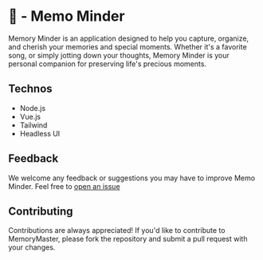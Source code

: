 # 💌 - Memo Minder

Memory Minder is an application designed to help you capture, organize, and cherish your memories and special moments. Whether it's a favorite song, or simply jotting down your thoughts, Memory Minder is your personal companion for preserving life's precious moments.

## Technos

- Node.js
- Vue.js
- Tailwind
- Headless UI

## Feedback

We welcome any feedback or suggestions you may have to improve Memo Minder. Feel free to [open an issue](https://github.com/LalbaAnthony/memo-minder/issues)

## Contributing

Contributions are always appreciated! If you'd like to contribute to MemoryMaster, please fork the repository and submit a pull request with your changes.